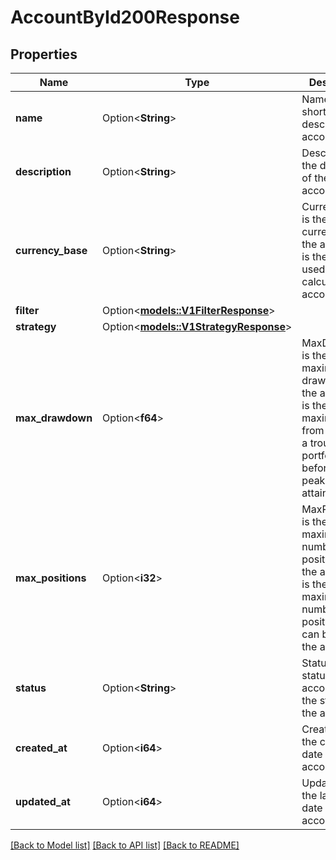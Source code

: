 # AccountById200Response

## Properties

Name | Type | Description | Notes
------------ | ------------- | ------------- | -------------
**name** | Option<**String**> | Name is a short description of account | [optional]
**description** | Option<**String**> | Description is the description of the account. | [optional]
**currency_base** | Option<**String**> | CurrencyBase is the base currency of the account. It is the currency used to calculate the account value. | [optional]
**filter** | Option<[**models::V1FilterResponse**](v1FilterResponse.md)> |  | [optional]
**strategy** | Option<[**models::V1StrategyResponse**](v1StrategyResponse.md)> |  | [optional]
**max_drawdown** | Option<**f64**> | MaxDrawdown is the maximum drawdown of the account. It is the maximum loss from a peak to a trough of a portfolio, before a new peak is attained. | [optional]
**max_positions** | Option<**i32**> | MaxPositions is the maximum number of positions in the account. It is the maximum number of positions that can be held in the account. | [optional]
**status** | Option<**String**> | Status is the status of the account. It is the status of the account. | [optional]
**created_at** | Option<**i64**> | CreatedAt is the creation date of the account. | [optional]
**updated_at** | Option<**i64**> | UpdatedAt is the last update date of the account. | [optional]

[[Back to Model list]](../README.md#documentation-for-models) [[Back to API list]](../README.md#documentation-for-api-endpoints) [[Back to README]](../README.md)


